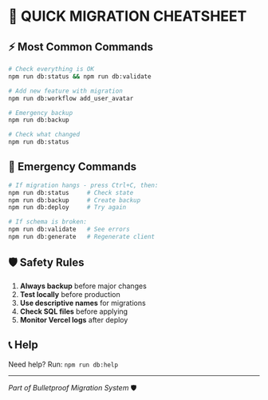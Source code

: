 # 🎯 QUICK MIGRATION CHEATSHEET

## ⚡ Most Common Commands

```bash
# Check everything is OK
npm run db:status && npm run db:validate

# Add new feature with migration
npm run db:workflow add_user_avatar

# Emergency backup
npm run db:backup

# Check what changed
npm run db:status
```

## 🚨 Emergency Commands

```bash
# If migration hangs - press Ctrl+C, then:
npm run db:status     # Check state
npm run db:backup     # Create backup
npm run db:deploy     # Try again

# If schema is broken:
npm run db:validate   # See errors
npm run db:generate   # Regenerate client
```

## 🛡️ Safety Rules

1. **Always backup** before major changes
2. **Test locally** before production
3. **Use descriptive names** for migrations
4. **Check SQL files** before applying
5. **Monitor Vercel logs** after deploy

## 📞 Help
Need help? Run: `npm run db:help`

---
*Part of Bulletproof Migration System* 🛡️